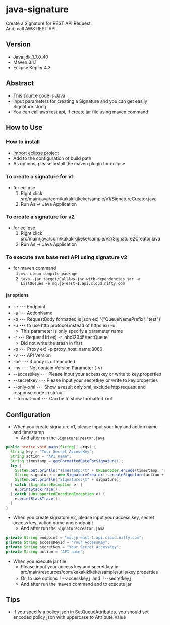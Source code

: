 java-signature
=========
Create a Signature for REST API Request.  
And, call AWS REST API.

Version
-------

* Java jdk_1.7.0_40
* Maven 3.1.1
* Eclipse Kepler 4.3

Abstract
--------

* This source code is Java 
* Input parameters for creating a Signature and you can get easily Signature string 
* You can call aws rest api, if create jar file using maven command

How to Use
----------

### How to install

* [Import eclipse project](http://kakakikikeke.blogspot.jp/2012/12/githubandroideclipse.html)
* Add to the configuration of build path
* As options, please install the maven plugin for eclipse

### To create a signature for v1

* for eclipse
  1. Right click src/main/java/com/kakakikikeke/sample/v1/SignatureCreator.java
  1. Run As -> Java Application

### To create a signature for v2

* for eclipse
  1. Right click src/main/java/com/kakakikikeke/sample/v2/Signature2Creator.java
  1. Run As -> Java Application

### To execute aws base rest API using signature v2

* for maven command
  1. `mvn clean compile package`
  2. `java -jar target/CallAws-jar-with-dependencies.jar -a ListQueues -e mq.jp-east-1.api.cloud.nifty.com` 

#### jar options

* -e ･･･ Endpoint
* -a ･･･ ActionName
* -b ･･･ RequestBody formatted is json ex) '{"QueueNamePrefix":"test"}'
* -u ･･･ to use http protocol instead of https ex) -u
  * This parameter is only specify a parameter name
* -r ･･･ RequestUri ex) -r 'abc12345/testQueue'
  * Did not write the srash in first
* -p ･･･ Proxy ex) -p proxy_host_name:8080
* -v ･･･ API Version
* -be ･･･ if body is url encoded
* -nv ･･･ Not contain Version Parameter (-v)
* --accesskey ･･･ Please input your accesskey or write to key.properties
* --secretkey ･･･ Please input your secretkey or write to key.properties
* --only-xml ･･･ Show a result only xml, exclude http request and response code in stdout
* --format-xml ･･･ Can be to show formatted xml

Configuration
-------------

* When you create signature v1, please input your key and action name and timestamp
  * And after run the `SignatureCreator.java`

```java
public static void main(String[] args) {
  String key = "Your Secret AccessKey";
  String action = "API name";
  String timestamp = getFormattedDateForSignature();
  try {
    System.out.println("Timestamp:\t" + URLEncoder.encode(timestamp, "UTF-8"));
    String signature = new SignatureCreator().createSignature(action + timestamp, key);
    System.out.println("Signature:\t" + signature);
  } catch (SignatureException e) {
    e.printStackTrace();
  } catch (UnsupportedEncodingException e) {
    e.printStackTrace();
  }
}
```

* When you create signature v2, please input your access key, secret access key, action name and endpoint
  * And after run the `SignatureCreator.java`

```java
private String endpoint = "mq.jp-east-1.api.cloud.nifty.com";
private String accessKeyId = "Your AccessKey";
private String secretKey = "Your Secret AccessKey";
private String action = "API name";
```

* When you execute jar file
  * Please input your access key and secret key in src/main/resources/com/kakakikikeke/sample/utils/key.properties
  * Or, to use options「--accesskey」and「--secretkey」
  * And after run the maven command and to execute jar

Tips
----

* If you specify a policy json in SetQueueAttributes, you should set encoded policy json with uppercase to Attribute.Value
